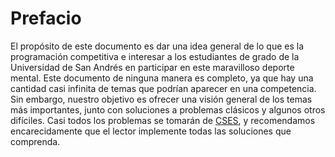 # Prefacio

El propósito de este documento es dar una idea general de lo que es la programación competitiva e interesar a los estudiantes de grado de la Universidad de San Andrés en participar en este maravilloso deporte mental. Este documento de ninguna manera es completo, ya que hay una cantidad casi infinita de temas que podrían aparecer en una competencia. Sin embargo, nuestro objetivo es ofrecer una visión general de los temas más importantes, junto con soluciones a problemas clásicos y algunos otros difíciles. Casi todos los problemas se tomarán de [CSES](https://cses.fi/), y recomendamos encarecidamente que el lector implemente todas las soluciones que comprenda.
